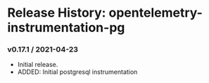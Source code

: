# Release History: opentelemetry-instrumentation-pg

### v0.17.1 / 2021-04-23

* Initial release.
* ADDED: Initial postgresql instrumentation
